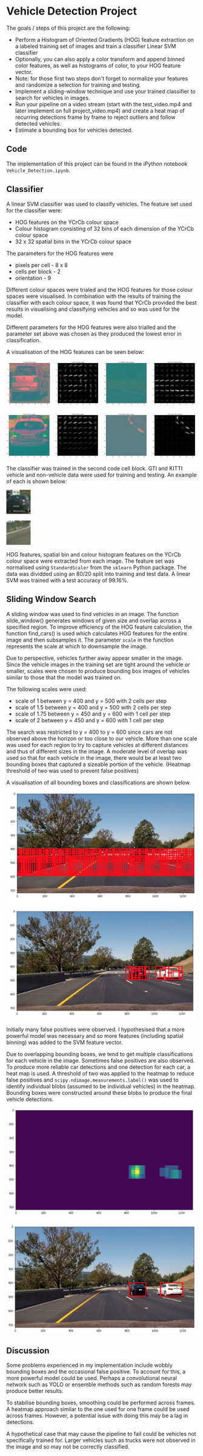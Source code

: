 # **Vehicle Detection Project**

The goals / steps of this project are the following:

* Perform a Histogram of Oriented Gradients (HOG) feature extraction on a labeled training set of images and train a classifier Linear SVM classifier
* Optionally, you can also apply a color transform and append binned color features, as well as histograms of color, to your HOG feature vector. 
* Note: for those first two steps don't forget to normalize your features and randomize a selection for training and testing.
* Implement a sliding-window technique and use your trained classifier to search for vehicles in images.
* Run your pipeline on a video stream (start with the test_video.mp4 and later implement on full project_video.mp4) and create a heat map of recurring detections frame by frame to reject outliers and follow detected vehicles.
* Estimate a bounding box for vehicles detected.

[//]: # (Image References)
[hog1]: ./images_for_report/HOG_1.png "HOG"
[hog2]: ./images_for_report/HOG_2.png "HOG"
[car]: ./images_for_report/car.png "Car"
[non_car]: ./images_for_report/non_car.png "Non car"
[bounding_boxes_all]: ./images_for_report/bounding_boxes_all.png "All bounding boxes"
[vehicle_bounding_boxes]: ./images_for_report/vehicle_bounding_boxes.png "Vehicle bounding bounding_boxes_all"
[heatmap]: ./images_for_report/heatmap.png "Heatmap"
[final_bounding_boxes]: ./images_for_report/vehicle_final_bounding_boxes.png "Final bounding boxes"

## Code

The implementation of this project can be found in the iPython notebook `Vehicle_Detection.ipynb`.

## Classifier

A linear SVM classifier was used to classify vehicles. The feature set used for the classifier were:

* HOG features on the YCrCb colour space
* Colour histogram consisting of 32 bins of each dimension of the YCrCb colour space
* 32 x 32 spatial bins in the YCrCb colour space

The parameters for the HOG features were

* pixels per cell - 8 x 8
* cells per block - 2
* orientation - 9

Different colour spaces were trialed and the HOG features for those colour spaces were visualised. In combination with the results of training the classifier with each colour space, it was found that YCrCb provided the best results in visualising and classifying vehicles and so was used for the model. 

Different parameters for the HOG features were also trialled and the parameter set above was chosen as they produced the lowest error in classification. 

A visualisation of the HOG features can be seen below:

![alt text][hog1]

![alt text][hog2]

The classifier was trained in the second code cell block. GTI and KITTI vehicle and non-vehicle data were used for training and testing. An example of each is shown below:

![alt text][car]

![alt text][non_car]

HOG features, spatial bin and colour histogram features on the YCrCb colour space were extracted from each image. The feature set was normalised using `StandardScaler` from the `sklearn` Python package. The data was dividded using an 80/20 split into training and test data. A linear SVM was trained with a test accuracy of 99.16%. 


## Sliding Window Search

A sliding window was used to find vehicles in an image. The function slide_window() generates windows of given size and overlap across a specified region. To improve efficiency of the HOG feature calculation, the function find_cars() is used which calculates HOG features for the entire image and then subsamples it. The parameter `scale` in the function represents the scale at which to downsample the image. 

Due to perspective, vehicles further away appear smaller in the image. Since the vehicle images in the training set are tight around the vehicle or smaller, scales were chosen to produce bounding box images of vehicles similar to those that the model was trained on. 

The following scales were used:

* scale of 1 between y = 400 and y = 500 with 2 cells per step
* scale of 1.5 between y = 400 and y = 500 with 2 cells per step
* scale of 1.75 between y = 450 and y = 600 with 1 cell per step
* scale of 2 between y = 450 and y = 600 with 1 cell per step

The search was restricted to y = 400 to y = 600 since cars are not observed above the horizon or too close to our vehicle. More than one scale was used for each region to try to capture vehicles at different distances and thus of different sizes in the image. A moderate level of overlap was used so that for each vehicle in the image, there would be at least two bounding boxes that captured a sizeable portion of the vehicle. (Heatmap threshold of two was used to prevent false positives)

A visualisation of all bounding boxes and classifications are shown below.

![alt text][bounding_boxes_all]

![alt text][vehicle_bounding_boxes]

Initially many false positives were observed. I hypothesised that a more powerful model was necessary and so more features (including spatial binning) was added to the SVM feature vector. 

Due to overlapping bounding boxes, we tend to get multiple classifications for each vehicle in the image. Sometimes false positives are also observed. To produce more reliable car detections and one detection for each car, a heat map is used. A threshold of two was applied to the heatmap to reduce false positives and `scipy.ndimage.measurements.label()` was used to identify individual blobs (assumed to be individual vehicles) in the heatmap. Bounding boxes were constructed around these blobs to produce the final vehicle detections. 

![alt text][heatmap]

![alt text][final_bounding_boxes]

## Discussion

Some problems experienced in my implementation include wobbly bounding boxes and the occasional false positive. To account for this, a more powerful model could be used. Perhaps a convolutional neural network such as YOLO or ensemble methods such as random forests may produce better results. 

To stabilise bounding boxes, smoothing could be performed across frames. A heatmap approach similar to the one used for one frame could be used across frames. However, a potential issue with doing this may be a lag in detections. 

A hypothetical case that may cause the pipeline to fail could be vehicles not specifically trained for. Larger vehicles such as trucks were not observed in the image and so may not be correctly classified. 